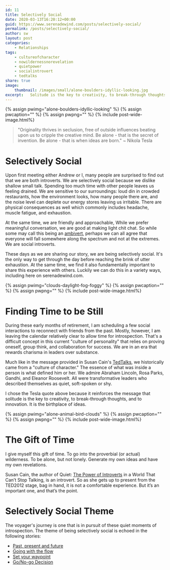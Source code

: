 ```yaml
---
id: 11
title: Selectively Social
date: 2020-03-13T16:20:12+00:00
guid: https://www.serenadewind.com/posts/selectively-social/
permalink: /posts/selectively-social/
author: sw
layout: post
categories:
    - Relationships
tags:
    - cultureofcharacter
    - nowildernessnorevelation
    - quietpower
    - socialintrovert
    - tedtalks
share: true
image:
    thumbnail: /images/small/alone-boulders-idyllic-looking.jpg 
excerpt:   Solitude is the key to creativity, to break-through thoughts, and to innovation. It is the birthplace of ideas. Here is the story of two selectively social introverts.
---
```

{% assign pwimg="alone-boulders-idyllic-looking" %}
{% assign pwcaption="" %}
{% assign pwpng="" %}
{% include post-wide-image.html%}

> "Originality thrives in seclusion, free of outside influences beating upon us to cripple the creative mind. Be alone - that is the secret of invention. Be alone - that is when ideas are born." ~ Nikola Tesla

# Selectively Social

Upon first meeting either Andrew or I, many people are surprised to find out that we are both introverts. We are selectively social because we dislike shallow small talk. Spending too much time with other people leaves us feeling drained. We are sensitive to our surroundings: loud din in crowded restaurants, how the environment looks, how many people there are, and the noise level can deplete our energy stores leaving us irritable. There are physical consequences as well which commonly includes headache, muscle fatigue, and exhaustion. 

At the same time, we are friendly and approachable, While we prefer meaningful conversation, we are good at making light chit chat. So while some may call this being an [ambivert](https://introvertdear.com/news/extroverted-introvert-signs/ "definition of ambivert"), perhaps we can all agree that everyone will fall somewhere along the spectrum and not at the extremes. We are social introverts.

These days as we are sharing our story, we are being selectively social. It's the only way to get through the day before reaching the brink of utter exhaustion. At the same time, we find it also fundamentally important to share this experience with others. Luckily we can do this in a variety ways, including here on serenadewind.com. 

{% assign pwimg="clouds-daylight-fog-foggy" %}
{% assign pwcaption="" %}
{% assign pwpng="" %}
{% include post-wide-image.html%}


# Finding Time to be Still

During these early months of retirement, I am scheduling a few social interactions to reconnect with friends from the past. Mostly, however, I am leaving the calendar relatively clear to allow time for introspection. That's a difficult concept in this current "culture of personality" that relies on proving oneself, group think, and collaboration for success. We are in an era that rewards charisma in leaders over substance.

Much like in the message provided in Susan Cain's [TedTalks](https://www.youtube.com/watch?v=c0KYU2j0TM4 "The Power of Introverts"), we historically came from a "culture of character." The essence of what was inside a person is what defined him or her. We admire Abraham Lincoln, Rosa Parks, Gandhi, and Eleanor Roosevelt. All were transformative leaders who described themselves as quiet, soft-spoken or shy. 

I chose the Tesla quote above because it reinforces the message that solitude is the key to creativity, to break-through thoughts, and to innovation. It is the birthplace of ideas. 

{% assign pwimg="alone-animal-bird-clouds" %}
{% assign pwcaption="" %}
{% assign pwpng="" %}
{% include post-wide-image.html%}


# The Gift of Time

I give myself this gift of time. To go into the proverbial (or actual) wilderness. To be alone, but not lonely. Generate my own ideas and have my own revelations. 

Susan Cain, the author of Quiet: [The Power of Introverts](https://www.youtube.com/watch?v=c0KYU2j0TM4 "The Power of Introverts") in a World That Can’t Stop Talking, is an introvert. So as she gets up to present from the TED2012 stage, bag in hand, it is not a comfortable experience. But it’s an important one, and that’s the point.

# Selectively Social Theme

The voyager's journey is one that is in pursuit of these quiet moments of introspection. The theme of being selectively social is echoed in the following stories:

- [Past, present and future](https://www.serenadewind.com/posts/past-present-and-future/) 
- [Going with the flow](https://www.serenadewind.com/posts/going-with-the-flow)
- [Set your waypoint](https://www.serenadewind.com/posts/set-your-waypoint/) 
- [Go/No-go Decision](https://www.serenadewind.com/posts/go-no-go-decision/) 
